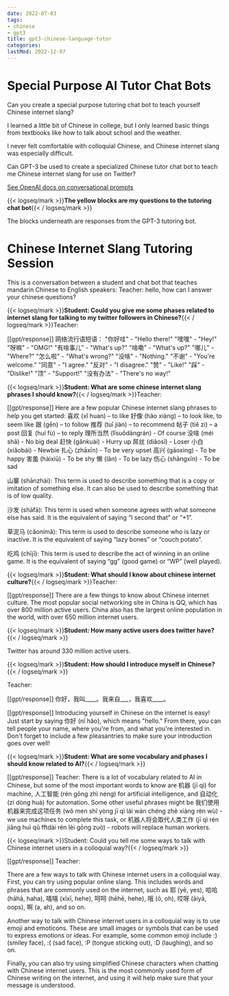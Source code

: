 ```yaml
---
date: 2022-07-03
tags:
- chinese
- gpt3
title: gpt3-chinese-language-tutor
categories:
lastMod: 2022-12-07
---
```

# Special Purpose AI Tutor Chat Bots

Can you create a special purpose tutoring chat bot to teach yourself Chinese internet slang?

I learned a little bit of Chinese in college, but I only learned basic things from textbooks like how to talk about school and the weather.

I never felt comfortable with colloquial Chinese, and Chinese internet slang was especially difficult.

Can GPT-3 be used to create a specialized Chinese tutor chat bot to teach me Chinese internet slang for use on Twitter?

[See OpenAI docs on conversational prompts](https://beta.openai.com/docs/guides/completion/conversation)

{{< logseq/mark >}}**The yellow blocks are my questions to the tutoring chat bot**{{< / logseq/mark >}}

The blocks underneath are responses from the GPT-3 tutoring bot.

# Chinese Internet Slang Tutoring Session

This is a conversation between a student and chat bot that teaches mandarin Chinese to English speakers:
Teacher: hello, how can I answer your chinese questions?

{{< logseq/mark >}}**Student: Could you give me some phases related to internet slang for talking to my twitter followers in Chinese?**{{< / logseq/mark >}}Teacher:

[[gpt/response]] 网络流行语短语：
"你好哇" - "Hello there!"
"嘿嘿" - "Hey!"
"呀嘛" - "OMG!"
"有啥事儿" - "What's up?"
"啥嘞" - "What's up?"
"哪儿" - "Where?"
"怎么啦" - "What's wrong?"
"没啥" - "Nothing."
"不谢" - "You're welcome."
"同意" - "I agree."
"反对" - "I disagree."
"赞" - "Like!"
"踩" - "Dislike!"
"顶" - "Support!"
"没有办法" - "There's no way!"

{{< logseq/mark >}}**Student: What are some chinese internet slang phrases I should know?**{{< / logseq/mark >}}Teacher:

[[gpt/response]] Here are a few popular Chinese internet slang phrases to help you get started:
喜欢 (xǐ huan) – to like
好像 (hǎo xiàng) – to look like, to seem like
跟 (gēn) – to follow
推荐 (tuī jiàn) – to recommend
帖子 (tiě zi) – a post
回复 (huí fù) – to reply
理所当然 (lǐsuǒdāngrán) - Of course
没啥 (méi shā) - No big deal
赶快 (gǎnkuài) - Hurry up
屌丝 (diǎosī) - Loser
小白 (xiǎobái) - Newbie
扎心 (zhāxīn) - To be very upset
高兴 (gāoxìng) - To be happy
害羞 (hàixiū) - To be shy
懒 (lǎn) - To be lazy
伤心 (shāngxīn) - To be sad

山寨 (shānzhài): This term is used to describe something that is a copy or imitation of something else. It can also be used to describe something that is of low quality.

沙发 (shāfā): This term is used when someone agrees with what someone else has said. It is the equivalent of saying “I second that” or “+1”.

草泥马 (cǎonímǎ): This term is used to describe someone who is lazy or inactive. It is the equivalent of saying “lazy bones” or “couch potato”.

吃鸡 (chījī): This term is used to describe the act of winning in an online game. It is the equivalent of saying “gg” (good game) or “WP” (well played).

{{< logseq/mark >}}**Student: What should I know about chinese internet culture?**{{< / logseq/mark >}}Teacher:

[[gpt/response]] There are a few things to know about Chinese internet culture. The most popular social networking site in China is QQ, which has over 800 million active users. China also has the largest online population in the world, with over 650 million internet users.

{{< logseq/mark >}}**Student: How many active users does twitter have?**{{< / logseq/mark >}}

Twitter has around 330 million active users.

{{< logseq/mark >}}**Student: How should I introduce myself in Chinese?**{{< / logseq/mark >}}

Teacher:

[[gpt/response]] 你好，我叫____。我来自___，我喜欢____。

[[gpt/response]] Introducing yourself in Chinese on the internet is easy! Just start by saying 你好 (nǐ hǎo), which means "hello." From there, you can tell people your name, where you're from, and what you're interested in. Don't forget to include a few pleasantries to make sure your introduction goes over well!

{{< logseq/mark >}}**Student: What are some vocabulary and phases I should know related to AI?**{{< / logseq/mark >}}

[[gpt/response]] Teacher:
There is a lot of vocabulary related to AI in Chinese, but some of the most important words to know are 机器 (jī qì) for machine, 人工智能 (rén gōng zhì néng) for artificial intelligence, and 自动化 (zì dòng huà) for automation. Some other useful phrases might be 我们使用机器来完成这项任务 (wǒ men shǐ yòng jī qì lái wán chéng zhè xiàng rèn wù) - we use machines to complete this task, or 机器人将会取代人类工作 (jī qì rén jiāng huì qǔ fftdài rén lèi gōng zuò) - robots will replace human workers.

{{< logseq/mark >}}Student: Could you tell me some ways to talk with Chinese internet users in a colloquial way?{{< / logseq/mark >}}

[[gpt/response]] Teacher:

There are a few ways to talk with Chinese internet users in a colloquial way. First, you can try using popular online slang. This includes words and phrases that are commonly used on the internet, such as 耶 (yē, yes), 哈哈 (hāhā, haha), 嘻嘻 (xīxī, hehe), 呵呵 (hēhē, hehe), 哦 (ō, oh), 哎呀 (āiyā, oops), 啊 (a, ah), and so on.

Another way to talk with Chinese internet users in a colloquial way is to use emoji and emoticons. These are small images or symbols that can be used to express emotions or ideas. For example, some common emoji include :) (smiley face), :( (sad face), :P (tongue sticking out), :D (laughing), and so on.

Finally, you can also try using simplified Chinese characters when chatting with Chinese internet users. This is the most commonly used form of Chinese writing on the internet, and using it will help make sure that your message is understood.
